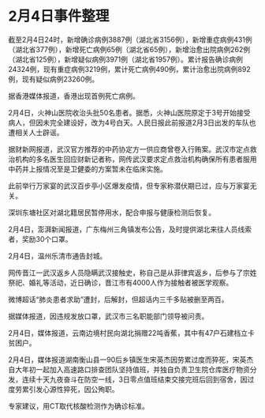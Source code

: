 # 2月4日事件整理

截至2月4日24时，新增确诊病例3887例（湖北省3156例），新增重症病例431例（湖北省377例），新增死亡病例65例（湖北省65例），新增治愈出院病例262例（湖北省125例），新增疑似病例3971例（湖北省1957例）。累计报告确诊病例24324例，现有重症病例3219例，累计死亡病例490例，累计治愈出院病例892例，现有疑似病例23260例。

据香港媒体报道，香港出现首例死亡病例。

2月4日，火神山医院收治头批50名患者。据悉，火神山医院原定于3号开始接受病人，但因未完全建设好，改为4号白天。人民日报此前报道2月3日出发的车队也遭相关人士辟谣。

据财新网报道，武汉官方推荐的中药协定方一供应商曾卷入行贿案。武汉市定点救治机构的多名医生回应财新记者称，网传武汉要求定点救治机构确保所有患者服用中药并上报情况至是卫健委的方案暂未在临床实施。

此前举行万家宴的武汉百步亭小区爆发疫情，但专家称潜伏期已过，应与万家宴无关。

深圳东塘社区对湖北籍居民暂停用水，配合申报与健康检测后恢复。

2月4日，澎湃新闻报道，广东梅州三角镇发布公告，及时提供湖北来往人员线索者，奖励30个口罩。

2月4日，温州乐清市通告封城。

网传晋江一武汉返乡人员隐瞒武汉接触史，称自己是从菲律宾返乡，后参与了宗姓祭祀、婚礼等活动，近日确诊，晋江市有4000人作为接触者被医学观察。

微博超话“肺炎患者求助”遭封，后解封，但超话内三千多贴被删至两百。

据媒体报道，因违规发放口罩，武汉市三名职能部门领导被问责。

2月4日，媒体报道，云南边境村民向湖北捐赠22吨香蕉，其中有47户石建档立卡贫困户。

2月4日，媒体报道湖南衡山县一90后乡镇医生宋英杰因劳累过度而猝死，宋英杰自大年初一起加入高速路口排查团队坚持值班，并独自负责卫生院仓库医疗物资分发，连续十天九夜奋斗在防空一线，3日零点值班结束交接完班后回到宿舍，因过度劳累引发心源性猝死，因公殉职。

专家建议，用CT取代核酸检测作为确诊标准。




